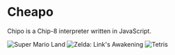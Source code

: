 # Cheapo

Chipo is a Chip-8 interpreter written in JavaScript.

![Super Mario Land](http://i.imgur.com/p0ADG8A.png)
![Zelda: Link's Awakening](http://i.imgur.com/EukNdBc.png)
![Tetris](http://i.imgur.com/9KaFXUl.png)
